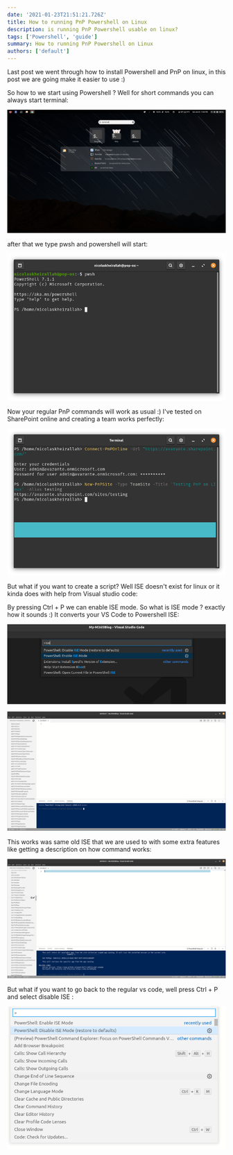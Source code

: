 ```yaml
---
date: '2021-01-23T21:51:21.726Z'
title: How to running PnP Powershell on Linux
description: is running PnP Powershell usable on linux?
tags: ['Powershell', 'guide']
summary: How to running PnP Powershell on Linux
authors: ['default']
---
```


Last post we went through how to install Powershell and PnP on linux, in this post we are going make it easier to use :)

So how to we start using Powershell ? Well for short commands you can always start terminal:

![](../assets/screenshot-from-2021-01-23-23-02-32.png)

after that we type pwsh and powershell will start:

![](../assets/screenshot-from-2021-01-23-23-03-09.png)

Now your regular PnP commands will work as usual :) I've tested on SharePoint online and creating a team works perfectly:

![](../assets/screenshot-from-2021-01-23-23-10-10.png)

But what if you want to create a script? Well ISE doesn't exist for linux or it kinda does with help from Visual studio code:

By pressing Ctrl + P we can enable ISE mode. So what is ISE mode ? exactly how it sounds :) It converts your VS Code to Powershell ISE:

![](../assets/screenshot-from-2021-01-23-23-14-03.png)

![](../assets/screenshot-from-2021-01-23-23-17-29.png)

This works was same old ISE that we are used to with some extra features like getting a description on how command works:

![](../assets/screenshot-from-2021-01-23-23-27-45.png)

But what if you want to go back to the regular vs code, well press Ctrl + P and select disable ISE :

![](../assets/screenshot-from-2021-01-23-23-31-02.png)
